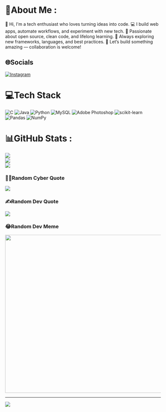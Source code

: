 # 💫About Me :
👋 Hi, I'm a tech enthusiast who loves turning ideas into code.
💻 I build web apps, automate workflows, and experiment with new tech.
🚀 Passionate about open source, clean code, and lifelong learning.
🧠 Always exploring new frameworks, languages, and best practices.
🔗 Let’s build something amazing — collaboration is welcome!

## 🌐Socials
[![Instagram](https://img.shields.io/badge/Instagram-%23E4405F.svg?logo=Instagram&logoColor=white)](https://instagram.com/_rohit.sharma09) 

# 💻Tech Stack
![C](https://img.shields.io/badge/c-%2300599C.svg?style=for-the-badge&logo=c&logoColor=white) ![Java](https://img.shields.io/badge/java-%23ED8B00.svg?style=for-the-badge&logo=java&logoColor=white) ![Python](https://img.shields.io/badge/python-3670A0?style=for-the-badge&logo=python&logoColor=ffdd54) ![MySQL](https://img.shields.io/badge/mysql-%2300f.svg?style=for-the-badge&logo=mysql&logoColor=white) ![Adobe Photoshop](https://img.shields.io/badge/adobephotoshop-%2331A8FF.svg?style=for-the-badge&logo=adobephotoshop&logoColor=white) ![scikit-learn](https://img.shields.io/badge/scikit--learn-%23F7931E.svg?style=for-the-badge&logo=scikit-learn&logoColor=white) ![Pandas](https://img.shields.io/badge/pandas-%23150458.svg?style=for-the-badge&logo=pandas&logoColor=white) ![NumPy](https://img.shields.io/badge/numpy-%23013243.svg?style=for-the-badge&logo=numpy&logoColor=white)
# 📊GitHub Stats :
![](https://github-readme-stats.vercel.app/api?username=CODExDELTA-45&theme=merko&hide_border=false&include_all_commits=false&count_private=false)<br/>
![](https://github-readme-streak-stats.herokuapp.com/?user=CODExDELTA-45&theme=merko&hide_border=false)<br/>
![](https://github-readme-stats.vercel.app/api/top-langs/?username=CODExDELTA-45&theme=merko&hide_border=false&include_all_commits=false&count_private=false&layout=compact)

### 🧑‍💻Random Cyber Quote
![](https://github-readme-cyber-quotes.vercel.app/api?type=vetical&theme=gruvbox)

### ✍️Random Dev Quote
![](https://quotes-github-readme.vercel.app/api?type=vetical&theme=radical)

### 😂Random Dev Meme
<img src="https://random-memer.herokuapp.com/" width="512px"/>

---
[![](https://visitcount.itsvg.in/api?id=CODExDELTA-45&icon=0&color=0)](https://visitcount.itsvg.in)
